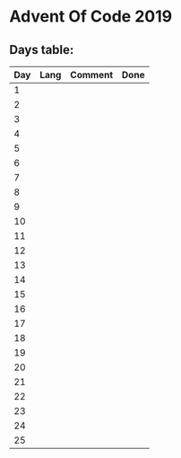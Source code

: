 # Advent Of Code 2019

## Days table: 


|Day|Lang|Comment|Done|
|--|--|--|--|
|1 |  |  |  |
|2 |  |  |  |
|3 |  |  |  |
|4 |  |  |  |
|5 |  |  |  |
|6 |  |  |  |
|7 |  |  |  |
|8 |  |  |  |
|9 |  |  |  |
|10|  |  |  |
|11|  |  |  |
|12|  |  |  |
|13|  |  |  |
|14|  |  |  |
|15|  |  |  |
|16|  |  |  |
|17|  |  |  |
|18|  |  |  |
|19|  |  |  |
|20|  |  |  |
|21|  |  |  |
|22|  |  |  |
|23|  |  |  |
|24|  |  |  |
|25|  |  |  |
